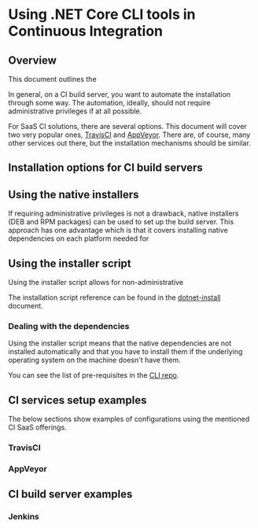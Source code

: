 # Using .NET Core CLI tools in Continuous Integration

## Overview
This document outlines the 

In general, on a CI build server, you want to automate the installation through some way. The automation, ideally, should 
not require administrative privileges if at all possible. 

For SaaS CI solutions, there are several options. This document will cover two very popular ones, [TravisCI]() and 
[AppVeyor](). There are, of course, many other services out there, but the installation mechanisms should be similar.

## Installation options for CI build servers

## Using the native installers
If requiring administrative privileges is not a drawback, native installers (DEB and RPM packages) can be used to set up
 the build server. This approach has one advantage which is that it covers installing native dependencies on each platform 
needed for 

## Using the installer script
Using the installer script allows for non-administrative 

The installation script reference can be found in the [dotnet-install](dotnet-install-script.md) document. 

### Dealing with the dependencies
Using the installer script means that the native dependencies are not installed automatically and that you have to 
install them if the underlying operating system on the machine doesn't have them.

You can see the list of pre-requisites in the [CLI repo](). 

## CI services setup examples
The below sections show examples of configurations using the mentioned CI SaaS offerings. 

### TravisCI

### AppVeyor

## CI build server examples

### Jenkins


